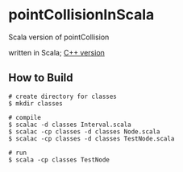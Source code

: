 # pointCollisionInScala
Scala version of pointCollision

written in Scala; [C++ version](https://github.com/dalvikus/pointCollision/tree/develop)

## How to Build
```
# create directory for classes
$ mkdir classes

# compile
$ scalac -d classes Interval.scala
$ scalac -cp classes -d classes Node.scala
$ scalac -cp classes -d classes TestNode.scala

# run
$ scala -cp classes TestNode
```
